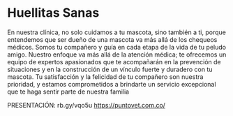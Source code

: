 # Huellitas Sanas
En nuestra clínica, no solo cuidamos a tu mascota, sino también a ti, porque entendemos que ser dueño de una
mascota va más allá de los chequeos médicos. Somos tu compañero y guía en cada etapa de la vida de tu peludo
amigo. Nuestro enfoque va más allá de la atención médica; te ofrecemos un equipo de expertos apasionados que te
acompañarán en la prevención de situaciones y en la construcción de un vínculo fuerte y duradero con tu mascota.
Tu satisfacción y la felicidad de tu compañero son nuestra prioridad, y estamos comprometidos a brindarte un
servicio excepcional que te haga sentir parte de nuestra familia

PRESENTACIÓN: rb.gy/vqo5u
https://puntovet.com.co/

